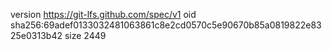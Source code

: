 version https://git-lfs.github.com/spec/v1
oid sha256:69adef0133032481063861c8e2cd0570c5e90670b85a0819822e8325e0313b42
size 2449

